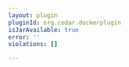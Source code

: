 ```yaml
---
layout: plugin
pluginId: org.cedar.dockerplugin
isJarAvailable: true
error: ''
violations: []

---
```

